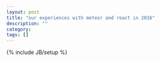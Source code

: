 ```yaml
---
layout: post
title: "our experiences with meteor and react in 2016"
description: ""
category: 
tags: []
---
```

{% include JB/setup %}
